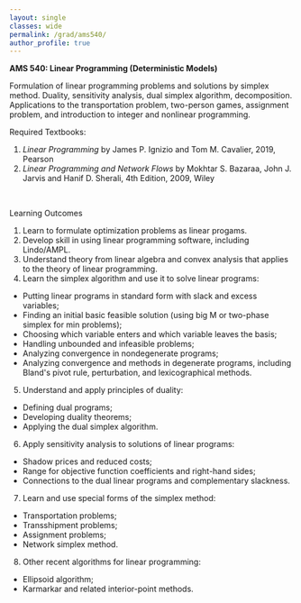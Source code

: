 ```yaml
---
layout: single
classes: wide
permalink: /grad/ams540/
author_profile: true
---
```


**AMS 540: Linear Programming (Deterministic Models)**

Formulation of linear programming problems and solutions by simplex method. Duality, sensitivity analysis, dual simplex algorithm, decomposition. Applications to the transportation problem, two-person games, assignment problem, and introduction to integer and nonlinear programming. 

Required Textbooks:
1. *Linear Programming* by James P. Ignizio and Tom M. Cavalier, 2019, Pearson
2. *Linear Programming and Network Flows* by Mokhtar S. Bazaraa, John J. Jarvis and Hanif D. Sherali, 4th Edition, 2009, Wiley

<br/>

Learning Outcomes

1. Learn to formulate optimization problems as linear progams.
2. Develop skill in using linear programming software, including Lindo/AMPL.
3. Understand theory from linear algebra and convex analysis that applies to the theory of linear programming.
4. Learn the simplex algorithm and use it to solve linear programs:
  - Putting linear programs in standard form with slack and excess variables;
  - Finding an initial basic feasible solution (using big M or two-phase simplex for min problems);
  - Choosing which variable enters and which variable leaves the basis;
  - Handling unbounded and infeasible problems;
  - Analyzing convergence in nondegenerate programs;
  - Analyzing convergence and methods in degenerate programs, including Bland's pivot rule, perturbation, and lexicographical methods.
5. Understand and apply principles of duality:
  - Defining dual programs;
  - Developing duality theorems;
  - Applying the dual simplex algorithm.
6. Apply sensitivity analysis to solutions of linear programs:
  - Shadow prices and reduced costs;
  - Range for objective function coefficients and right-hand sides;
  - Connections to the dual linear programs and complementary slackness.
7. Learn and use special forms of the simplex method:
  - Transportation problems;
  - Transshipment problems;
  - Assignment problems;
  - Network simplex method.
8. Other recent algorithms for linear programming:
  - Ellipsoid algorithm;
  - Karmarkar and related interior-point methods.
